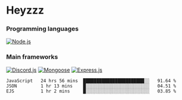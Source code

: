 # Heyzzz  

### Programming languages  

[![Node.js](https://img.shields.io/badge/-Node.js-262626?style=for-the-badge)](https://nodejs.org/ru)

### Main frameworks

[![Discord.js](https://img.shields.io/badge/-Discord.js-262626?style=for-the-badge)](https://www.npmjs.com/package/discord.js) [![Mongoose](https://img.shields.io/badge/-Mongoose-262626?style=for-the-badge)](https://www.npmjs.com/package/mongoose) [![Express.js](https://img.shields.io/badge/-Express.js-262626?style=for-the-badge)](https://www.npmjs.com/package/express)
<!--START_SECTION:waka-->
```text
JavaScript   24 hrs 56 mins  ███████████████████████░░   91.64 % 
JSON         1 hr 13 mins    █░░░░░░░░░░░░░░░░░░░░░░░░   04.51 % 
EJS          1 hr 2 mins     █░░░░░░░░░░░░░░░░░░░░░░░░   03.85 % 
```
<!--END_SECTION:waka-->
